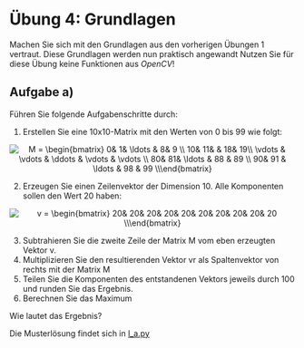 # Übung 4: Grundlagen

Machen Sie sich mit den Grundlagen aus den vorherigen Übungen 1 vertraut. Diese Grundlagen werden nun praktisch angewandt
Nutzen Sie für diese Übung keine Funktionen aus *OpenCV*!

## Aufgabe a) 
Führen Sie folgende Aufgabenschritte durch:

1. Erstellen Sie eine 10x10-Matrix mit den Werten von 0 bis 99 wie folgt:
<p align="center">
<img src="https://latex.codecogs.com/svg.image?M&space;=&space;\begin{bmatrix}&space;0&&space;&space;1&&space;\ldots&space;&&space;&space;8&&space;9&space;\\&space;10&&space;&space;11&&space;&space;&&space;&space;18&&space;&space;19\\&space;\vdots&space;&&space;\vdots&space;&space;&&space;\ddots&space;&space;&&space;\vdots&space;&space;&&space;\vdots&space;&space;\\&space;80&&space;&space;81&&space;\ldots&space;&&space;88&space;&&space;89&space;\\&space;90&&space;91&space;&&space;\ldots&space;&&space;98&space;&&space;99&space;\\\end{bmatrix}&space;" title="M = \begin{bmatrix} 0& 1& \ldots & 8& 9 \\ 10& 11& & 18& 19\\ \vdots & \vdots & \ddots & \vdots & \vdots \\ 80& 81& \ldots & 88 & 89 \\ 90& 91 & \ldots & 98 & 99 \\\end{bmatrix} " />
</p>

2. Erzeugen Sie einen Zeilenvektor der Dimension 10. Alle Komponenten sollen den Wert 20 haben:

<p align="center">
<img src="https://latex.codecogs.com/svg.image?v&space;=&space;\begin{bmatrix}&space;20&&space;&space;20&&space;20&&space;20&&space;20&&space;20&&space;20&&space;20&&space;20&&space;20&space;\\\end{bmatrix}" title="v = \begin{bmatrix} 20& 20& 20& 20& 20& 20& 20& 20& 20& 20 \\\end{bmatrix}" />
</p>

3. Subtrahieren Sie die zweite Zeile der Matrix M vom eben erzeugten Vektor v.
4. Multiplizieren Sie den resultierenden Vektor vr als Spaltenvektor von rechts mit der Matrix M
5. Teilen Sie die Komponenten des entstandenen Vektors jeweils durch 100 und runden Sie das Ergebnis. 
6. Berechnen Sie das Maximum

Wie lautet das Ergebnis?

Die Musterlösung findet sich in [l_a.py](l_a.py)
